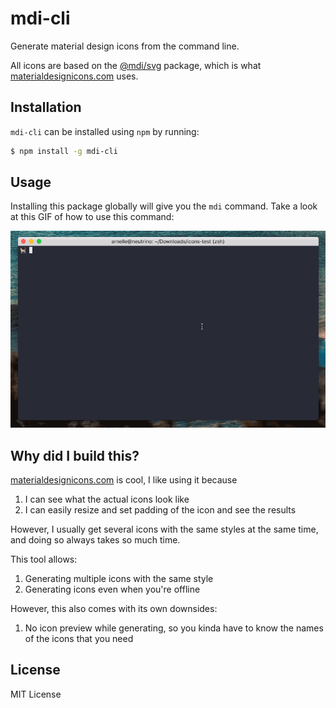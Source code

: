 # mdi-cli

Generate material design icons from the command line.

All icons are based on the [@mdi/svg][1] package, which is what [materialdesignicons.com][2] uses.

## Installation

`mdi-cli` can be installed using `npm` by running:

```bash
$ npm install -g mdi-cli
```


## Usage

Installing this package globally will give you the `mdi` command. Take a look at this GIF of how to use this command:

![Usage Example](example.gif)


## Why did I build this?

[materialdesignicons.com][2] is cool, I like using it because

1. I can see what the actual icons look like
2. I can easily resize and set padding of the icon and see the results

However, I usually get several icons with the same styles at the same time, and doing so always takes so much time.

This tool allows:

1. Generating multiple icons with the same style
2. Generating icons even when you're offline

However, this also comes with its own downsides:

1. No icon preview while generating, so you kinda have to know the names of the icons that you need


## License

MIT License


[1]: https://github.com/Templarian/MaterialDesign-SVG
[2]: https://materialdesignicons.com/
